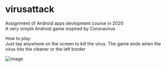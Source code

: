 # virusattack
Assignment of Android apps devlopment course in 2020\
A very simple Android game inspired by Coronavirus

How to play:\
Just tap anywhere on the screen to kill the virus. The game ends when the virus hits the cleaner or the left border

![image](https://github.com/sky92i/virusattack/blob/master/screen.gif)
